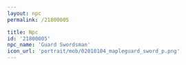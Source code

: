 ```yaml
---
layout: npc
permalink: /21800005

title: Npc
id: '21800005'
npc_name: 'Guard Swordsman'
icon_url: 'portrait/mob/02010104_mapleguard_sword_p.png'
---
```

